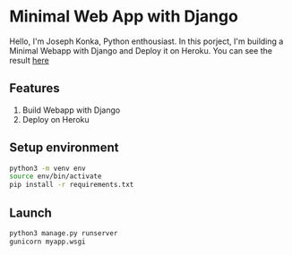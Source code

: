 # Minimal Web App with Django
Hello, I'm Joseph Konka, Python enthousiast. In this porject, I'm building a Minimal Webapp with Django and Deploy it on Heroku. You can see the result [here](https://minimal-django-app-jk.herokuapp.com)

## Features
1. Build Webapp with Django
2. Deploy on Heroku

## Setup environment
```sh
python3 -m venv env
source env/bin/activate
pip install -r requirements.txt
```

## Launch
```sh
python3 manage.py runserver
gunicorn myapp.wsgi
```
